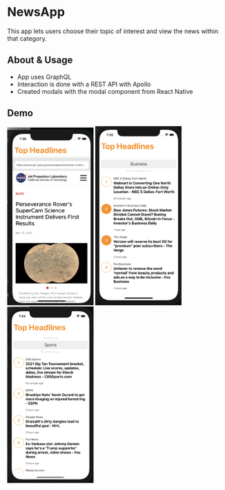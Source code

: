 # NewsApp
This app lets users choose their topic of interest and view the news within that category.

## About & Usage
- App uses GraphQL
- Interaction is done with a REST API with Apollo
- Created modals with the modal component from React Native

## Demo
<a href="url"><img src="https://github.com/andmina/NewsApp/blob/master/assets/Screen Shot 2021-03-10 at 7.36.04 PM.png" width="200" ></a>
<a href="url"><img src="https://github.com/andmina/NewsApp/blob/master/assets/Screen Shot 2021-03-10 at 7.35.49 PM.png" width="200" ></a>
<a href="url"><img src="https://github.com/andmina/NewsApp/blob/master/assets/Screen Shot 2021-03-10 at 7.34.51 PM.png" width="200" ></a>



